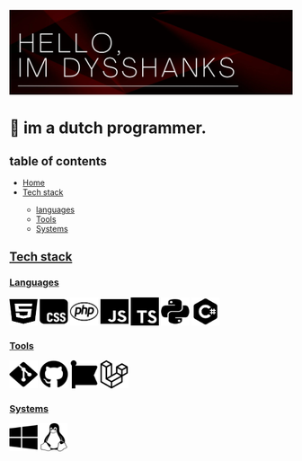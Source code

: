 <link href="style/style.css" rel="stylesheet"></link>
<link rel="stylesheet" href="https://cdnjs.cloudflare.com/ajax/libs/font-awesome/4.7.0/css/font-awesome.min.css">

![Header](img/Header.png)
<h1 id="home">👋 im a dutch programmer.</h1>

<h2 id="list">table of contents</h2>
<ul>
  <li><a href="#home">Home</a></li>
  <li><a href="#stack">Tech stack</a></li>
  <ul>
    <li><a href="#SL">languages</a></li>
    <li><a href="#tools">Tools</a></li>
    <li><a href="#sys">Systems</a></li>
  </ul>
</ul>

<div class="techstack">
  <h2 id="stack"><a href="#list">Tech stack</a></h2>
<h3 id="SL"><a href="#list">Languages</a></h3>
<div class="Tstack" id="Tstack">
<!--   <img src="tech_stack/languages" alt=""> -->
  <img src="img/tech_stack/languages/html5-brands.svg" alt="html" width="50" height="50"> 
  <img src="img/tech_stack/languages/css-brands.svg" alt="css"width="50" height="50">
  <img src="img/tech_stack/languages/php-brands.svg" alt="php"width="50" height="50">
  <img src="img/tech_stack/languages/js-brands.svg" alt="js"width="50" height="50">
  <img src="img/tech_stack/languages/typescript-svgrepo-com.svg" alt="ts"width="50" height="50">
  <img src="img/tech_stack/languages/python-brands.svg" alt="python"width="50" height="50">
  <img src="img/tech_stack/languages/icons8-c-sharp-logo.svg" alt="c#"width="50" height="50">
</div>
<h3 id="tools"><a href="#list">Tools</a></h3>
<div class="Tstack" id="Tstack">
<!--  <img src="img/tech_stack/tools/" alt=""> -->
  <img src="img/tech_stack/tools/git-alt-brands.svg" alt="git"width="50" height="50">
  <img src="img/tech_stack/tools/github-brands.svg" alt="github"width="50" height="50">
  <img src="img/tech_stack/tools/font-awesome-brands.svg" alt="font-awsome"width="50" height="50">
  <img src="img/tech_stack/tools/laravel-brands.svg" alt="laravel"width="50" height="50">
</div>
<h3 id="sys"><a href="#list">Systems</a></h3>
<div class="Tstack">
  <img src="img/tech_stack/sys/windows-brands.svg" alt="windows"width="50" height="50">
  <img src="img/tech_stack/sys/linux-brands.svg" alt="linux"width="50" height="50">
</div>
</div>

